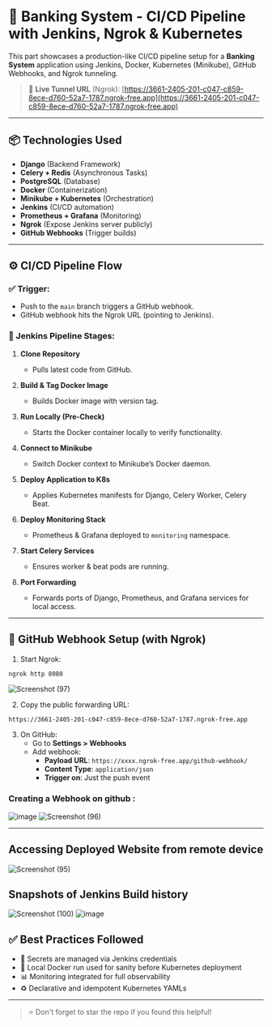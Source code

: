 # 🚀 Banking System - CI/CD Pipeline with Jenkins, Ngrok & Kubernetes

This part showcases a production-like CI/CD pipeline setup for a **Banking System** application using Jenkins, Docker, Kubernetes (Minikube), GitHub Webhooks, and Ngrok tunneling.

> 🔗 **Live Tunnel URL** (Ngrok): [https://3661-2405-201-c047-c859-8ece-d760-52a7-1787.ngrok-free.app](https://3661-2405-201-c047-c859-8ece-d760-52a7-1787.ngrok-free.app)

---

## 📦 Technologies Used

- **Django** (Backend Framework)
- **Celery + Redis** (Asynchronous Tasks)
- **PostgreSQL** (Database)
- **Docker** (Containerization)
- **Minikube + Kubernetes** (Orchestration)
- **Jenkins** (CI/CD automation)
- **Prometheus + Grafana** (Monitoring)
- **Ngrok** (Expose Jenkins server publicly)
- **GitHub Webhooks** (Trigger builds)

---

## ⚙️ CI/CD Pipeline Flow

### ✅ Trigger:
- Push to the `main` branch triggers a GitHub webhook.
- GitHub webhook hits the Ngrok URL (pointing to Jenkins).

### 🔁 Jenkins Pipeline Stages:

1. **Clone Repository**
   - Pulls latest code from GitHub.

2. **Build & Tag Docker Image**
   - Builds Docker image with version tag.

3. **Run Locally (Pre-Check)**
   - Starts the Docker container locally to verify functionality.

4. **Connect to Minikube**
   - Switch Docker context to Minikube’s Docker daemon.

5. **Deploy Application to K8s**
   - Applies Kubernetes manifests for Django, Celery Worker, Celery Beat.

6. **Deploy Monitoring Stack**
   - Prometheus & Grafana deployed to `monitoring` namespace.

7. **Start Celery Services**
   - Ensures worker & beat pods are running.

8. **Port Forwarding**
   - Forwards ports of Django, Prometheus, and Grafana services for local access.
---

## 🔐 GitHub Webhook Setup (with Ngrok)

1. Start Ngrok:
```bash
ngrok http 8080
```

![Screenshot (97)](https://github.com/user-attachments/assets/1b532db2-6235-4b56-9b25-ecc930600f1a)


2. Copy the public forwarding URL:
```
https://3661-2405-201-c047-c859-8ece-d760-52a7-1787.ngrok-free.app
```

3. On GitHub:
   - Go to **Settings > Webhooks**
   - Add webhook:
     - **Payload URL**: `https://xxxx.ngrok-free.app/github-webhook/`
     - **Content Type**: `application/json`
     - **Trigger on**: Just the push event

### Creating a Webhook on github :
![image](https://github.com/user-attachments/assets/7b332c69-de3d-4b9d-98a9-3a2b366f5866)
![Screenshot (96)](https://github.com/user-attachments/assets/9a816d28-7901-4300-9881-fab72efd4f6a)


---

## Accessing Deployed Website from remote device  
![Screenshot (95)](https://github.com/user-attachments/assets/05b42cce-1d0e-4196-b457-c5a5fd1083b7)


## Snapshots of Jenkins Build history
![Screenshot (100)](https://github.com/user-attachments/assets/3504baa0-b7ba-439f-8805-bebd6f7fe78a)
![image](https://github.com/user-attachments/assets/235ee6f3-984b-4395-96b3-653ac2a242bf)

## ✅ Best Practices Followed

- 🔐 Secrets are managed via Jenkins credentials
- 🧪 Local Docker run used for sanity before Kubernetes deployment
- 📊 Monitoring integrated for full observability
- ♻️ Declarative and idempotent Kubernetes YAMLs
---

> ⭐ Don't forget to star the repo if you found this helpful!

